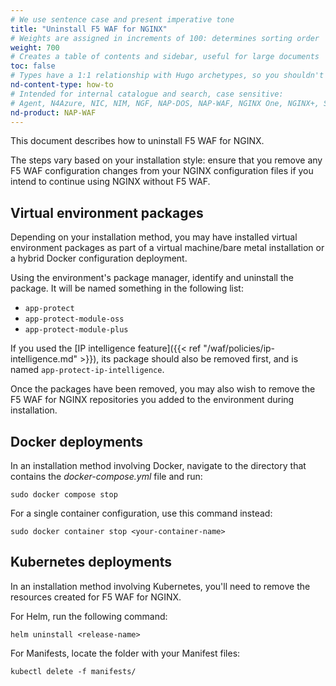 ```yaml
---
# We use sentence case and present imperative tone
title: "Uninstall F5 WAF for NGINX"
# Weights are assigned in increments of 100: determines sorting order
weight: 700
# Creates a table of contents and sidebar, useful for large documents
toc: false
# Types have a 1:1 relationship with Hugo archetypes, so you shouldn't need to change this
nd-content-type: how-to
# Intended for internal catalogue and search, case sensitive:
# Agent, N4Azure, NIC, NIM, NGF, NAP-DOS, NAP-WAF, NGINX One, NGINX+, Solutions, Unit
nd-product: NAP-WAF
---
```


This document describes how to uninstall F5 WAF for NGINX.

The steps vary based on your installation style: ensure that you remove any F5 WAF configuration changes from your NGINX configuration files if you intend to continue using NGINX without F5 WAF.

## Virtual environment packages

Depending on your installation method, you may have installed virtual environment packages as part of a virtual machine/bare metal installation or a hybrid Docker configuration deployment.

Using the environment's package manager, identify and uninstall the package. It will be named something in the following list:

- `app-protect`
- `app-protect-module-oss`
- `app-protect-module-plus`

If you used the [IP intelligence feature]({{< ref "/waf/policies/ip-intelligence.md" >}}), its package should also be removed first, and is named `app-protect-ip-intelligence`.

Once the packages have been removed, you may also wish to remove the F5 WAF for NGINX repositories you added to the environment during installation.

## Docker deployments

In an installation method involving Docker, navigate to the directory that contains the _docker-compose.yml_ file and run:

```shell
sudo docker compose stop
```

For a single container configuration, use this command instead:

```shell
sudo docker container stop <your-container-name>
```

## Kubernetes deployments

In an installation method involving Kubernetes, you'll need to remove the resources created for F5 WAF for NGINX.

For Helm, run the following command:

```shell
helm uninstall <release-name>
```

For Manifests, locate the folder with your Manifest files:

```shell
kubectl delete -f manifests/
```


